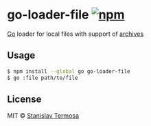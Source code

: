 # go-loader-file [![npm](https://img.shields.io/npm/v/go-loader-file.svg?style=flat-square)](https://www.npmjs.com/package/go-loader-file)

[Go](https://www.npmjs.com/package/go) loader for local files with support of [archives](https://www.npmjs.com/package/unpack-all)

## Usage

```bash
$ npm install --global go go-loader-file
$ go :file path/to/file
```

## License

MIT © [Stanislav Termosa](https://github.com/termosa)

